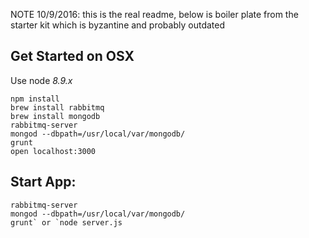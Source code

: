 NOTE 10/9/2016: this is the real readme, below is boiler plate from the starter kit which is byzantine and probably outdated


## Get Started on OSX

Use node *8.9.x*

```
npm install
brew install rabbitmq
brew install mongodb
rabbitmq-server
mongod --dbpath=/usr/local/var/mongodb/
grunt
open localhost:3000
```


## Start App:

```
rabbitmq-server
mongod --dbpath=/usr/local/var/mongodb/
grunt` or `node server.js
```
